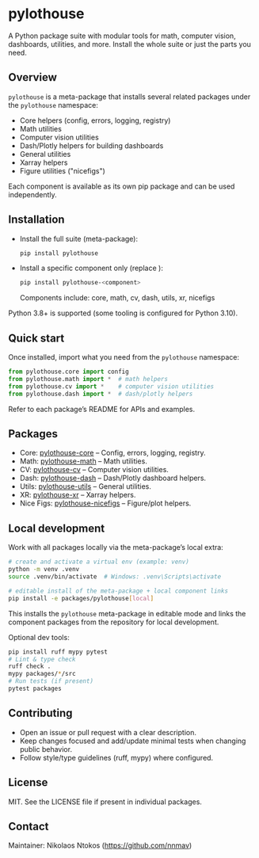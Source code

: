 # pylothouse
A Python package suite with modular tools for math, computer vision, dashboards, utilities, and more. Install the whole suite or just the parts you need.

## Overview
`pylothouse` is a meta-package that installs several related packages under the `pylothouse` namespace:
- Core helpers (config, errors, logging, registry)
- Math utilities
- Computer vision utilities
- Dash/Plotly helpers for building dashboards
- General utilities
- Xarray helpers
- Figure utilities ("nicefigs")

Each component is available as its own pip package and can be used independently.

## Installation
- Install the full suite (meta-package):
  ```bash
  pip install pylothouse
  ```
- Install a specific component only (replace <component>):
  ```bash
  pip install pylothouse-<component>
  ```
  Components include: core, math, cv, dash, utils, xr, nicefigs

Python 3.8+ is supported (some tooling is configured for Python 3.10).

## Quick start
Once installed, import what you need from the `pylothouse` namespace:
```python
from pylothouse.core import config
from pylothouse.math import *  # math helpers
from pylothouse.cv import *    # computer vision utilities
from pylothouse.dash import *  # dash/plotly helpers
```
Refer to each package’s README for APIs and examples.

## Packages
- Core: [pylothouse-core](packages/pylothouse-core/README.md) – Config, errors, logging, registry.
- Math: [pylothouse-math](packages/pylothouse-math/README.md) – Math utilities.
- CV: [pylothouse-cv](packages/pylothouse-cv/README.md) – Computer vision utilities.
- Dash: [pylothouse-dash](packages/pylothouse-dash/README.md) – Dash/Plotly dashboard helpers.
- Utils: [pylothouse-utils](packages/pylothouse-utils/README.md) – General utilities.
- XR: [pylothouse-xr](packages/pylothouse-xr/README.md) – Xarray helpers.
- Nice Figs: [pylothouse-nicefigs](packages/pylothouse-nicefigs/README.md) – Figure/plot helpers.

## Local development
Work with all packages locally via the meta-package’s local extra:
```bash
# create and activate a virtual env (example: venv)
python -m venv .venv
source .venv/bin/activate  # Windows: .venv\Scripts\activate

# editable install of the meta-package + local component links
pip install -e packages/pylothouse[local]
```
This installs the `pylothouse` meta-package in editable mode and links the component packages from the repository for local development.

Optional dev tools:
```bash
pip install ruff mypy pytest
# Lint & type check
ruff check .
mypy packages/*/src
# Run tests (if present)
pytest packages
```

## Contributing
- Open an issue or pull request with a clear description.
- Keep changes focused and add/update minimal tests when changing public behavior.
- Follow style/type guidelines (ruff, mypy) where configured.

## License
MIT. See the LICENSE file if present in individual packages.

## Contact
Maintainer: Nikolaos Ntokos (https://github.com/nnmav)
